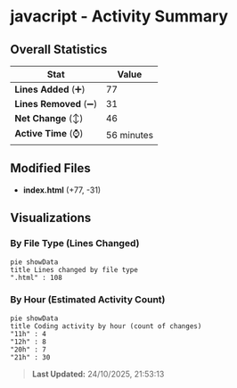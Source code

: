 # javacript - Activity Summary 

## Overall Statistics

| Stat                   | Value                                                             |
| ---------------------- | ----------------------------------------------------------------- |
| **Lines Added** (➕)   | 77                                          |
| **Lines Removed** (➖) | 31                                        |
| **Net Change** (↕)    | 46                |
| **Active Time** (⌚)   | 56 minutes |


## Modified Files
- **index.html** (+77, -31)

## Visualizations

### By File Type (Lines Changed)

```mermaid
pie showData
title Lines changed by file type
".html" : 108
```

### By Hour (Estimated Activity Count)

```mermaid
pie showData
title Coding activity by hour (count of changes)
"11h" : 4
"12h" : 8
"20h" : 7
"21h" : 30
```


> **Last Updated:** 24/10/2025, 21:53:13